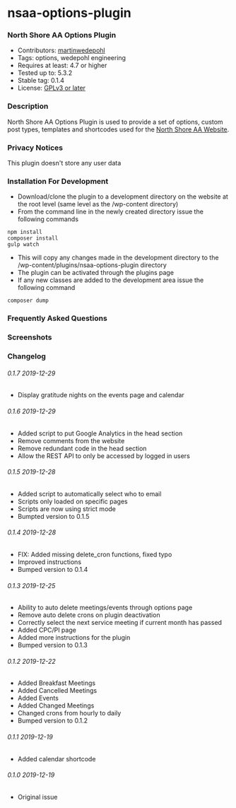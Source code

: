 # nsaa-options-plugin
### North Shore AA Options Plugin

* Contributors: [martinwedepohl](https://en.gravatar.com/martinwedepohl) 
* Tags: options, wedepohl engineering
* Requires at least: 4.7 or higher
* Tested up to: 5.3.2
* Stable tag: 0.1.4
* License: [GPLv3 or later](https://www.gnu.org/licenses/gpl-3.0.html)

### Description
North Shore AA Options Plugin is used to provide a set of options, custom post types, templates and shortcodes used for the [North Shore AA Website](https://northshoreaa.org).

### Privacy Notices
This plugin doesn't store any user data

### Installation For Development
- Download/clone the plugin to a development directory on the website at the root level (same level as the /wp-content directory)
- From the command line in the newly created directory issue the following commands
```
npm install
composer install
gulp watch
```
- This will copy any changes made in the development directory to the /wp-content/plugins/nsaa-options-plugin directory
- The plugin can be activated through the plugins page
- If any new classes are added to the development area issue the following command
```
composer dump
```

### Frequently Asked Questions

### Screenshots

### Changelog

###### 0.1.7 2019-12-29
* Display gratitude nights on the events page and calendar

###### 0.1.6 2019-12-29
* Added script to put Google Analytics in the head section
* Remove comments from the website
* Remove redundant code in the head section
* Allow the REST API to only be accessed by logged in users

###### 0.1.5 2019-12-28
* Added script to automatically select who to email
* Scripts only loaded on specific pages
* Scripts are now using strict mode
* Bumpted version to 0.1.5

###### 0.1.4 2019-12-28
* FIX: Added missing delete_cron functions, fixed typo
* Improved instructions
* Bumped version to 0.1.4

###### 0.1.3 2019-12-25
* Ability to auto delete meetings/events through options page
* Remove auto delete crons on plugin deactivation
* Correctly select the next service meeting if current month has passed
* Added CPC/PI page
* Added more instructions for the plugin
* Bumped version to 0.1.3

###### 0.1.2 2019-12-22
* Added Breakfast Meetings
* Added Cancelled Meetings
* Added Events
* Added Changed Meetings
* Changed crons from hourly to daily
* Bumped version to 0.1.2

###### 0.1.1 2019-12-19
* Added calendar shortcode

###### 0.1.0 2019-12-19
* Original issue
